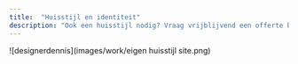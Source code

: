 ```yaml
---
title:  "Huisstijl en identiteit"
description: "Ook een huisstijl nodig? Vraag vrijblijvend een offerte bij me aan"
---
```


![designerdennis](images/work/eigen huisstijl site.png)